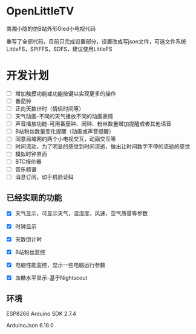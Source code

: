 # OpenLittleTV

南湘小隐的仿B站外形Oled小电视代码

重写了全部代码，目前只完成设置部分，设置改成写json文件，可选文件系统LittleFS，SPIFFS，SDFS，建议使用LittleFS

# 开发计划
- [ ] 增加触摸功能或功能按键以实现更多的操作
- [ ] 番茄钟
- [ ] 正向天数计时（情侣时间等）
- [ ] 天气动画-不同的天气播放不同的动画表情
- [ ] 声音播放功能-可用番茄钟、闹钟、粉丝数量增加提醒或者其他语音
- [ ] B站粉丝数量变化提醒（动画或声音提醒）
- [ ] 同意局域网的两个小电视交互，动画交互等
- [ ] 时间流动，为了明显的感觉到时间流逝，做出让时间数字不停的流逝的感觉
- [ ] 模拟时钟界面
- [ ] BTC报价器
- [ ] 音乐频谱
- [ ] 消息订阅，如手机验证码

## 已经实现的功能
- [x] 天气显示，可显示天气，温湿度，风速，空气质量等参数
- [x] 时钟显示
- [x] 天数倒计时
- [x] B站粉丝监控
- [x] 电脑性能监控，显示一些电脑运行参数
- [x] 血糖水平显示-基于Nightscout


## 环境

ESP8266 Arduino SDK 2.7.4

ArduinoJson  6.18.0

